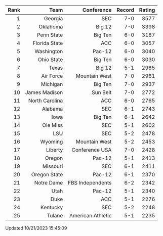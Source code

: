 | Rank  | Team                 | Conference           | Record   | Rating |
| ---:  | ---:                 | ---:                 | ---:     | ---:   |
| 1     | Georgia              | SEC                  | 7-0      | 3577   |
| 2     | Oklahoma             | Big 12               | 7-0      | 3398   |
| 3     | Penn State           | Big Ten              | 6-0      | 3187   |
| 4     | Florida State        | ACC                  | 6-0      | 3057   |
| 5     | Washington           | Pac-12               | 6-0      | 3040   |
| 6     | Ohio State           | Big Ten              | 6-0      | 3030   |
| 7     | Texas                | Big 12               | 5-1      | 2985   |
| 8     | Air Force            | Mountain West        | 7-0      | 2961   |
| 9     | Michigan             | Big Ten              | 7-0      | 2937   |
| 10    | James Madison        | Sun Belt             | 7-0      | 2772   |
| 11    | North Carolina       | ACC                  | 6-0      | 2765   |
| 12    | Alabama              | SEC                  | 6-1      | 2743   |
| 13    | Iowa                 | Big Ten              | 6-1      | 2642   |
| 14    | Ole Miss             | SEC                  | 5-1      | 2602   |
| 15    | LSU                  | SEC                  | 5-2      | 2478   |
| 16    | Wyoming              | Mountain West        | 5-2      | 2453   |
| 17    | Liberty              | Conference USA       | 7-0      | 2428   |
| 18    | Oregon               | Pac-12               | 5-1      | 2413   |
| 19    | Missouri             | SEC                  | 6-1      | 2411   |
| 20    | Oregon State         | Pac-12               | 6-1      | 2370   |
| 21    | Notre Dame           | FBS Independents     | 6-2      | 2342   |
| 22    | Utah                 | Pac-12               | 5-1      | 2340   |
| 23    | Duke                 | ACC                  | 5-1      | 2276   |
| 24    | Kentucky             | SEC                  | 5-2      | 2248   |
| 25    | Tulane               | American Athletic    | 5-1      | 2235   |

Updated 10/21/2023 15:45:09

